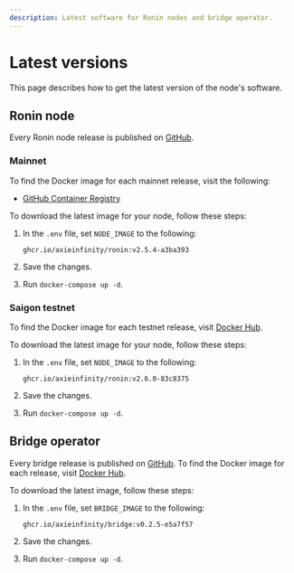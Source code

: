 ```yaml
---
description: Latest software for Ronin nodes and bridge operator.
---
```


# Latest versions

This page describes how to get the latest version of the node's software.

## Ronin node

Every Ronin node release is published on
[GitHub](https://github.com/axieinfinity/ronin/releases).

### Mainnet

To find the Docker image for each mainnet release, visit the following:

* [GitHub Container Registry](https://github.com/axieinfinity/ronin/pkgs/container/ronin)

To download the latest image for your node, follow these steps:

1. In the `.env` file, set `NODE_IMAGE` to the following:

    ```
    ghcr.io/axieinfinity/ronin:v2.5.4-a3ba393
    ```

2. Save the changes.
3. Run `docker-compose up -d`.

### Saigon testnet

To find the Docker image for each testnet release, visit
[Docker Hub](https://hub.docker.com/r/axieinfinity/ronin-testnet/tags).

To download the latest image for your node, follow these steps:

1. In the `.env` file, set `NODE_IMAGE` to the following:

    ```
    ghcr.io/axieinfinity/ronin:v2.6.0-83c8375
    ```

2. Save the changes.
3. Run `docker-compose up -d`.

## Bridge operator

Every bridge release is published on
[GitHub](https://github.com/axieinfinity/bridge-v2/releases). To find the Docker
image for each release, visit
[Docker Hub](https://hub.docker.com/r/axieinfinity/bridge/tags).

To download the latest image, follow these steps:

1. In the `.env` file, set `BRIDGE_IMAGE` to the following:

    ```
    ghcr.io/axieinfinity/bridge:v0.2.5-e5a7f57
    ```

2. Save the changes.
3. Run `docker-compose up -d`.
